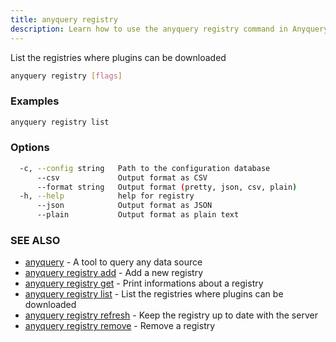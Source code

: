 ```yaml
---
title: anyquery registry
description: Learn how to use the anyquery registry command in Anyquery.
---
```


List the registries where plugins can be downloaded

```bash
anyquery registry [flags]
```

### Examples

```bash
anyquery registry list
```

### Options

```bash
  -c, --config string   Path to the configuration database
      --csv             Output format as CSV
      --format string   Output format (pretty, json, csv, plain)
  -h, --help            help for registry
      --json            Output format as JSON
      --plain           Output format as plain text
```

### SEE ALSO

* [anyquery](../anyquery)	 - A tool to query any data source
* [anyquery registry add](../anyquery_registry_add)	 - Add a new registry
* [anyquery registry get](../anyquery_registry_get)	 - Print informations about a registry
* [anyquery registry list](../anyquery_registry_list)	 - List the registries where plugins can be downloaded
* [anyquery registry refresh](../anyquery_registry_refresh)	 - Keep the registry up to date with the server
* [anyquery registry remove](../anyquery_registry_remove)	 - Remove a registry
